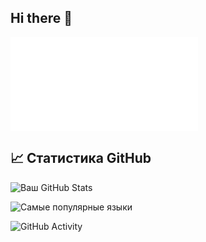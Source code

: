 ## Hi there 👋


![Model Preview (click me)](config-3d-contrib/cvrseq-2024-github-skyline.stl)

## 📈 Статистика GitHub
![Ваш GitHub Stats](https://github-readme-stats.vercel.app/api?username=cvrseq&show_icons=true&theme=radical)

![Самые популярные языки](https://github-readme-stats.vercel.app/api/top-langs/?username=cvrseq&layout=compact&theme=radical)


![GitHub Activity](https://activity-graph.herokuapp.com/graph?username=cvrseq&theme=react-dark)
